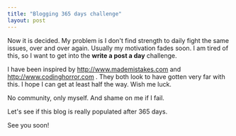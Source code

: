 ```yaml
---
title: "Blogging 365 days challenge"
layout: post
---
```

Now it is decided. My problem is I don't find strength to daily fight the same issues, over and over again. Usually my motivation fades soon. I am tired of this, so I want to get into the **write a post a day** challenge.

I have been inspired by http://www.mademistakes.com and http://www.codinghorror.com . They both look to have gotten very far with this. I hope I can get at least half the way. Wish me luck.

No community, only myself. And shame on me if I fail.

Let's see if this blog is really populated after 365 days.

See you soon!
